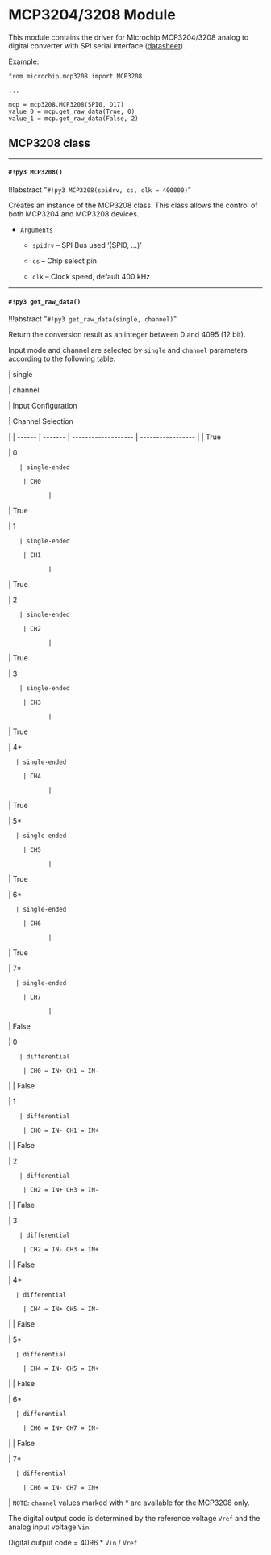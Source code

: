 # MCP3204/3208 Module

This module contains the driver for Microchip MCP3204/3208 analog to digital converter with
SPI serial interface ([datasheet](http://ww1.microchip.com/downloads/en/DeviceDoc/21298e.pdf)).

Example:

```
from microchip.mcp3208 import MCP3208

...

mcp = mcp3208.MCP3208(SPI0, D17)
value_0 = mcp.get_raw_data(True, 0)
value_1 = mcp.get_raw_data(False, 2)
```

## MCP3208 class


---
#### `#!py3 MCP3208()`

!!!abstract "`#!py3 MCP3208(spidrv, cs, clk = 400000)`"

Creates an instance of the MCP3208 class. This class allows the control of both MCP3204 and MCP3208 devices.


* ```Arguments```

    
    * ```spidrv``` – SPI Bus used ‘(SPI0, …)’


    * ```cs``` – Chip select pin


    * ```clk``` – Clock speed, default 400 kHz



---
#### `#!py3 get_raw_data()`

!!!abstract "`#!py3 get_raw_data(single, channel)`"

Return the conversion result as an integer between 0 and 4095 (12 bit).

Input mode and channel are selected by ```single``` and ```channel``` parameters
according to the following table.

| single

 | channel

 | Input Configuration

 | Channel Selection

 |
| ------ | ------- | ------------------- | ----------------- |
| True

   | 0

       | single-ended

        | CH0

               |
| True

   | 1

       | single-ended

        | CH1

               |
| True

   | 2

       | single-ended

        | CH2

               |
| True

   | 3

       | single-ended

        | CH3

               |
| True

   | 4\*

      | single-ended

        | CH4

               |
| True

   | 5\*

      | single-ended

        | CH5

               |
| True

   | 6\*

      | single-ended

        | CH6

               |
| True

   | 7\*

      | single-ended

        | CH7

               |
| False

  | 0

       | differential

        | CH0 = IN+ CH1 = IN-

 |
| False

  | 1

       | differential

        | CH0 = IN- CH1 = IN+

 |
| False

  | 2

       | differential

        | CH2 = IN+ CH3 = IN-

 |
| False

  | 3

       | differential

        | CH2 = IN- CH3 = IN+

 |
| False

  | 4\*

      | differential

        | CH4 = IN+ CH5 = IN-

 |
| False

  | 5\*

      | differential

        | CH4 = IN- CH5 = IN+

 |
| False

  | 6\*

      | differential

        | CH6 = IN+ CH7 = IN-

 |
| False

  | 7\*

      | differential

        | CH6 = IN- CH7 = IN+

 |
```NOTE```: ```channel``` values marked with \* are available for the MCP3208 only.

The digital output code is determined by the reference voltage ```Vref``` and the analog input voltage ```Vin```:

Digital output code = 4096 \* ```Vin``` / ```Vref```
